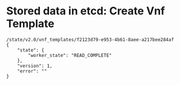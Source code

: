 # Stored data in etcd: Create Vnf Template

```
/state/v2.0/vnf_templates/f2123d79-e953-4b61-8aee-a217bee284af
{
    "state": {
        "worker_state": "READ_COMPLETE"
    }, 
    "version": 1, 
    "error": ""
}
```
